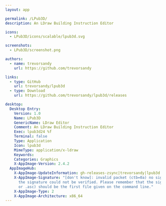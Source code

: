 ```yaml
---
layout: app

permalink: /LPub3D/
description: An LDraw Building Instruction Editor

icons:
  - LPub3D/icons/scalable/lpub3d.svg

screenshots:
  - LPub3D/screenshot.png

authors:
  - name: trevorsandy
    url: https://github.com/trevorsandy

links:
  - type: GitHub
    url: trevorsandy/lpub3d
  - type: Download
    url: https://github.com/trevorsandy/lpub3d/releases

desktop:
  Desktop Entry:
    Version: 1.0
    Name: LPub3D
    GenericName: LDraw Editor
    Comment: An LDraw Building Instruction Editor
    Exec: lpub3d24 %f
    Terminal: false
    Type: Application
    Icon: lpub3d
    MimeType: application/x-ldraw
    Keywords: 
    Categories: Graphics
    X-AppImage-Version: 2.4.2
  AppImageHub:
    X-AppImage-UpdateInformation: gh-releases-zsync|trevorsandy|lpub3d|continuous|LPub3D*-x86_64.AppImage.zsync
    X-AppImage-Signature: "[don't know]: invalid packet (ctb=0a) no signature found
      the signature could not be verified. Please remember that the signature file (.sig
      or .asc) should be the first file given on the command line."
    X-AppImage-Type: 2
    X-AppImage-Architecture: x86_64
---
```

